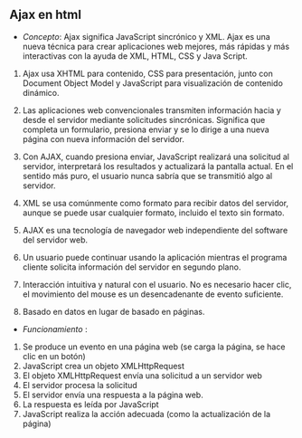 ## Ajax en html

- *Concepto*: Ajax significa JavaScript sincrónico y XML. Ajax es una nueva técnica para crear aplicaciones web mejores, más rápidas y más interactivas con la ayuda de XML, HTML, CSS y Java Script.

1. Ajax usa XHTML para contenido, CSS para presentación, junto con Document Object Model y JavaScript para visualización de contenido dinámico.

2. Las aplicaciones web convencionales transmiten información hacia y desde el servidor mediante solicitudes sincrónicas. Significa que completa un formulario, presiona enviar y se lo dirige a una nueva página con nueva información del servidor.

3. Con AJAX, cuando presiona enviar, JavaScript realizará una solicitud al servidor, interpretará los resultados y actualizará la pantalla actual. En el sentido más puro, el usuario nunca sabría que se transmitió algo al servidor.

4. XML se usa comúnmente como formato para recibir datos del servidor, aunque se puede usar cualquier formato, incluido el texto sin formato.

5. AJAX es una tecnología de navegador web independiente del software del servidor web.

6. Un usuario puede continuar usando la aplicación mientras el programa cliente solicita información del servidor en segundo plano.

7. Interacción intuitiva y natural con el usuario. No es necesario hacer clic, el movimiento del mouse es un desencadenante de evento suficiente.

8. Basado en datos en lugar de basado en páginas.


- *Funcionamiento* : 
1. Se produce un evento en una página web (se carga la página, se hace clic en un botón)
2. JavaScript crea un objeto XMLHttpRequest
3. El objeto XMLHttpRequest envía una solicitud a un servidor web
4. El servidor procesa la solicitud
5. El servidor envía una respuesta a la página web.
6. La respuesta es leída por JavaScript
7. JavaScript realiza la acción adecuada (como la actualización de la página)